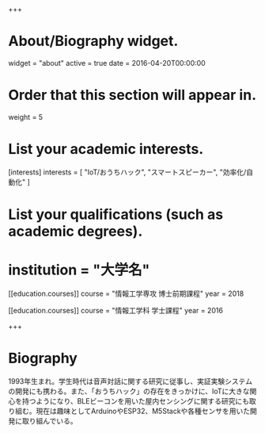 +++
# About/Biography widget.
widget = "about"
active = true
date = 2016-04-20T00:00:00

# Order that this section will appear in.
weight = 5

# List your academic interests.
[interests]
  interests = [
    "IoT/おうちハック",
    "スマートスピーカー",
    "効率化/自動化"
  ]

# List your qualifications (such as academic degrees).
# institution = "大学名"
[[education.courses]]
  course = "情報工学専攻 博士前期課程"
  year = 2018

[[education.courses]]
  course = "情報工学科 学士課程"
  year = 2016

+++

# Biography

1993年生まれ。学生時代は音声対話に関する研究に従事し、実証実験システムの開発にも携わる。また、「おうちハック」の存在をきっかけに、IoTに大きな関心を持つようになり、BLEビーコンを用いた屋内センシングに関する研究にも取り組む。現在は趣味としてArduinoやESP32、M5Stackや各種センサを用いた開発に取り組んでいる。
